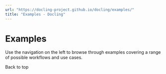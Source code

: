 ```yaml
---
url: "https://docling-project.github.io/docling/examples/"
title: "Examples - Docling"
---
```


# Examples

Use the navigation on the left to browse through examples covering a range of possible workflows and use cases.

Back to top